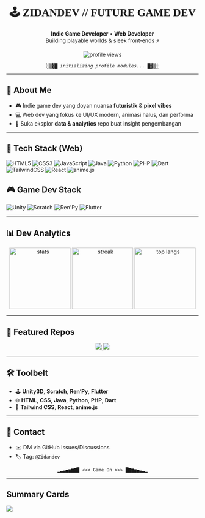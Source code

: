 <div align="center">

<h1 style="font-family: 'Press Start 2P', cursive;">🕹️ ZIDANDEV // FUTURE GAME DEV</h1>

<p>
  <strong>Indie Game Developer</strong> • <strong>Web Developer</strong><br/>
  Building playable worlds & sleek front‑ends ⚡
</p>

<!-- Profile views -->
<img src="https://komarev.com/ghpvc/?username=Zidandev&label=Profile%20Views&style=flat" alt="profile views"/>

<!-- Pixel/Glitch divider -->
<p>
  <code>░▒▓█ <i>initializing profile modules...</i> █▓▒░</code>
</p>

<!-- Import Pixel Font -->
<link href="https://fonts.googleapis.com/css2?family=Press+Start+2P&display=swap" rel="stylesheet">

</div>

---

## 👾 About Me
- 🎮 Indie game dev yang doyan nuansa **futuristik** & **pixel vibes**  
- 💻 Web dev yang fokus ke UI/UX modern, animasi halus, dan performa  
- 🧪 Suka eksplor **data & analytics** repo buat insight pengembangan

---

## 🧩 Tech Stack (Web)
<p align="left">
  <img alt="HTML5" src="https://img.shields.io/badge/HTML5-E34F26?logo=html5&logoColor=white&style=for-the-badge"/>
  <img alt="CSS3" src="https://img.shields.io/badge/CSS3-1572B6?logo=css3&logoColor=white&style=for-the-badge"/>
  <img alt="JavaScript" src="https://img.shields.io/badge/JavaScript-F7DF1E?logo=javascript&logoColor=111&style=for-the-badge"/>
  <img alt="Java" src="https://img.shields.io/badge/Java-007396?logo=openjdk&logoColor=white&style=for-the-badge"/>
  <img alt="Python" src="https://img.shields.io/badge/Python-3776AB?logo=python&logoColor=white&style=for-the-badge"/>
  <img alt="PHP" src="https://img.shields.io/badge/PHP-777BB4?logo=php&logoColor=white&style=for-the-badge"/>
  <img alt="Dart" src="https://img.shields.io/badge/Dart-0175C2?logo=dart&logoColor=white&style=for-the-badge"/>
  <img alt="TailwindCSS" src="https://img.shields.io/badge/Tailwind-06B6D4?logo=tailwindcss&logoColor=white&style=for-the-badge"/>
  <img alt="React" src="https://img.shields.io/badge/React-20232A?logo=react&logoColor=61DAFB&style=for-the-badge"/>
  <img alt="anime.js" src="https://img.shields.io/badge/Animations-anime.js-111?style=for-the-badge"/>
</p>

## 🎮 Game Dev Stack
<p align="left">
  <img alt="Unity" src="https://img.shields.io/badge/Unity-000000?logo=unity&logoColor=white&style=for-the-badge"/>
  <img alt="Scratch" src="https://img.shields.io/badge/Scratch-4D97FF?logo=scratch&logoColor=white&style=for-the-badge"/>
  <img alt="Ren'Py" src="https://img.shields.io/badge/Ren%27Py-FF7F50?style=for-the-badge"/>
  <img alt="Flutter" src="https://img.shields.io/badge/Flutter-02569B?logo=flutter&logoColor=white&style=for-the-badge"/>
</p>

---

## 📊 Dev Analytics
<div align="center">

<img height="160" src="https://github-readme-stats.vercel.app/api?username=Zidandev&show_icons=true&theme=radical&border_radius=14" alt="stats"/>
<img height="160" src="https://github-readme-streak-stats.herokuapp.com/?user=Zidandev&theme=radical&date_format=j%20M%5B%20Y%5D&border_radius=14" alt="streak"/>
<img height="160" src="https://github-readme-stats.vercel.app/api/top-langs/?username=Zidandev&layout=compact&theme=radical&border_radius=14" alt="top langs"/>

</div>

---

## 🧱 Featured Repos
<p align="center">
  <a href="https://github.com/Zidandev/REPO1">
    <img src="https://github-readme-stats.vercel.app/api/pin/?username=Zidandev&repo=VeirTech&theme=radical&border_radius=14" />
  </a>
  <a href="https://github.com/Zidandev/REPO2">
    <img src="https://github-readme-stats.vercel.app/api/pin/?username=Zidandev&repo=click-nexus&theme=radical&border_radius=14" />
  </a>
</p>

---

## 🛠️ Toolbelt
- 🕹️ **Unity3D**, **Scratch**, **Ren’Py**, **Flutter**
- 🌐 **HTML**, **CSS**, **Java**, **Python**, **PHP**, **Dart**
- 🎨 **Tailwind CSS**, **React**, **anime.js**

---

## 📡 Contact
- ✉️ DM via GitHub Issues/Discussions  
- 🏷️ Tag: <code>@Zidandev</code>

<div align="center">

`▁▂▃▄▅▆▇█ <<< Game On >>> █▇▆▅▄▃▂▁`

</div>

---


## Summary Cards

<img src="https://github-profile-summary-cards.vercel.app/api/cards/profile-details?username=Zidandev&theme=tokyonight" />

